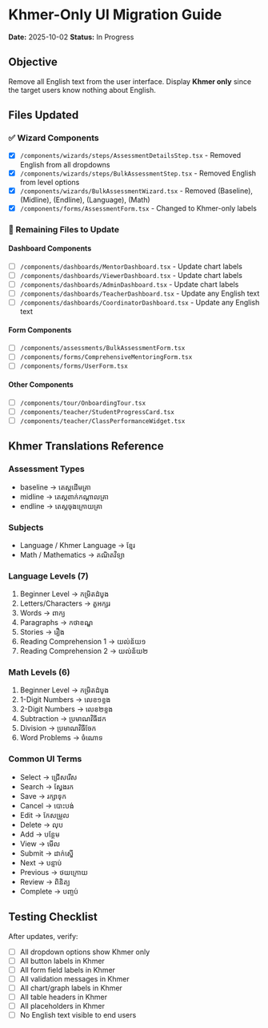 # Khmer-Only UI Migration Guide

**Date:** 2025-10-02
**Status:** In Progress

## Objective
Remove all English text from the user interface. Display **Khmer only** since the target users know nothing about English.

## Files Updated

### ✅ Wizard Components
- [x] `/components/wizards/steps/AssessmentDetailsStep.tsx` - Removed English from all dropdowns
- [x] `/components/wizards/steps/BulkAssessmentStep.tsx` - Removed English from level options
- [x] `/components/wizards/BulkAssessmentWizard.tsx` - Removed (Baseline), (Midline), (Endline), (Language), (Math)
- [x] `/components/forms/AssessmentForm.tsx` - Changed to Khmer-only labels

### 🔄 Remaining Files to Update

#### Dashboard Components
- [ ] `/components/dashboards/MentorDashboard.tsx` - Update chart labels
- [ ] `/components/dashboards/ViewerDashboard.tsx` - Update chart labels
- [ ] `/components/dashboards/AdminDashboard.tsx` - Update chart labels
- [ ] `/components/dashboards/TeacherDashboard.tsx` - Update any English text
- [ ] `/components/dashboards/CoordinatorDashboard.tsx` - Update any English text

#### Form Components
- [ ] `/components/assessments/BulkAssessmentForm.tsx`
- [ ] `/components/forms/ComprehensiveMentoringForm.tsx`
- [ ] `/components/forms/UserForm.tsx`

#### Other Components
- [ ] `/components/tour/OnboardingTour.tsx`
- [ ] `/components/teacher/StudentProgressCard.tsx`
- [ ] `/components/teacher/ClassPerformanceWidget.tsx`

## Khmer Translations Reference

### Assessment Types
- baseline → តេស្តដើមគ្រា
- midline → តេស្តពាក់កណ្ដាលគ្រា
- endline → តេស្តចុងក្រោយគ្រា

### Subjects
- Language / Khmer Language → ខ្មែរ
- Math / Mathematics → គណិតវិទ្យា

### Language Levels (7)
1. Beginner Level → កម្រិតដំបូង
2. Letters/Characters → តួអក្សរ
3. Words → ពាក្យ
4. Paragraphs → កថាខណ្ឌ
5. Stories → រឿង
6. Reading Comprehension 1 → យល់ន័យ១
7. Reading Comprehension 2 → យល់ន័យ២

### Math Levels (6)
1. Beginner Level → កម្រិតដំបូង
2. 1-Digit Numbers → លេខ១ខ្ទង
3. 2-Digit Numbers → លេខ២ខ្ទង
4. Subtraction → ប្រមាណវិធីដក
5. Division → ប្រមាណវិធីចែក
6. Word Problems → ចំណោទ

### Common UI Terms
- Select → ជ្រើសរើស
- Search → ស្វែងរក
- Save → រក្សាទុក
- Cancel → បោះបង់
- Edit → កែសម្រួល
- Delete → លុប
- Add → បន្ថែម
- View → មើល
- Submit → ដាក់ស្នើ
- Next → បន្ទាប់
- Previous → ថយក្រោយ
- Review → ពិនិត្យ
- Complete → បញ្ចប់

## Testing Checklist

After updates, verify:
- [ ] All dropdown options show Khmer only
- [ ] All button labels in Khmer
- [ ] All form field labels in Khmer
- [ ] All validation messages in Khmer
- [ ] All chart/graph labels in Khmer
- [ ] All table headers in Khmer
- [ ] All placeholders in Khmer
- [ ] No English text visible to end users
